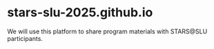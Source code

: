 # stars-slu-2025.github.io
We will use this platform to share program materials with STARS@SLU participants.
